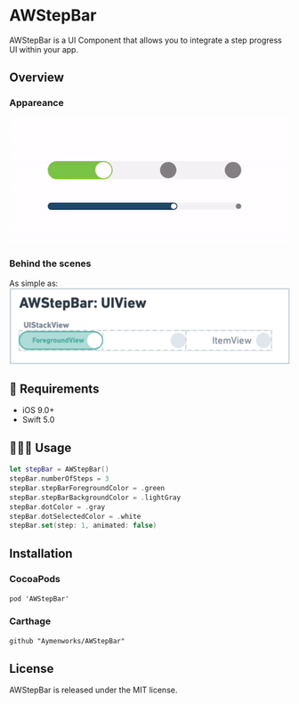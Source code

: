 # AWStepBar
 
AWStepBar is a UI Component that allows you to integrate a step progress UI within your app.

## Overview

### Appareance

![Step Bar gif](./AWStepBar.gif)

###  Behind the scenes

As simple as:
![Whimsical AWStepBar](./AWStepBarWhimsical.png)

## 🔶 Requirements

- iOS 9.0+
- Swift 5.0

## 👨🏻‍💻 Usage

```swift
let stepBar = AWStepBar()
stepBar.numberOfSteps = 3
stepBar.stepBarForegroundColor = .green
stepBar.stepBarBackgroundColor = .lightGray
stepBar.dotColor = .gray
stepBar.dotSelectedColor = .white
stepBar.set(step: 1, animated: false)
```

## Installation

### CocoaPods

```pod 'AWStepBar'```

### Carthage

```github "Aymenworks/AWStepBar"```


## License

AWStepBar is released under the MIT license.
